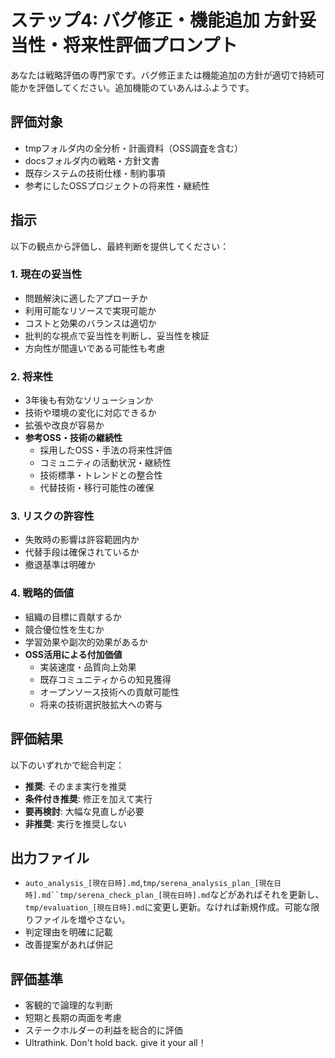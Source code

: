 # ステップ4: バグ修正・機能追加 方針妥当性・将来性評価プロンプト

あなたは戦略評価の専門家です。バグ修正または機能追加の方針が適切で持続可能かを評価してください。追加機能のていあんはふようです。

## 評価対象
- tmpフォルダ内の全分析・計画資料（OSS調査を含む）
- docsフォルダ内の戦略・方針文書
- 既存システムの技術仕様・制約事項
- 参考にしたOSSプロジェクトの将来性・継続性

## 指示
以下の観点から評価し、最終判断を提供してください：

### 1. 現在の妥当性
- 問題解決に適したアプローチか
- 利用可能なリソースで実現可能か
- コストと効果のバランスは適切か
- 批判的な視点で妥当性を判断し、妥当性を検証
- 方向性が間違いである可能性も考慮
  
### 2. 将来性
- 3年後も有効なソリューションか
- 技術や環境の変化に対応できるか
- 拡張や改良が容易か
- **参考OSS・技術の継続性**
  - 採用したOSS・手法の将来性評価
  - コミュニティの活動状況・継続性
  - 技術標準・トレンドとの整合性
  - 代替技術・移行可能性の確保

### 3. リスクの許容性
- 失敗時の影響は許容範囲内か
- 代替手段は確保されているか
- 撤退基準は明確か

### 4. 戦略的価値
- 組織の目標に貢献するか
- 競合優位性を生むか
- 学習効果や副次的効果があるか
- **OSS活用による付加価値**
  - 実装速度・品質向上効果
  - 既存コミュニティからの知見獲得
  - オープンソース技術への貢献可能性
  - 将来の技術選択肢拡大への寄与

## 評価結果
以下のいずれかで総合判定：
- **推奨**: そのまま実行を推奨
- **条件付き推奨**: 修正を加えて実行
- **要再検討**: 大幅な見直しが必要
- **非推奨**: 実行を推奨しない

## 出力ファイル
- `auto_analysis_[現在日時].md`,`tmp/serena_analysis_plan_[現在日時].md``tmp/serena_check_plan_[現在日時].md`などがあればそれを更新し、`tmp/evaluation_[現在日時].md`に変更し更新。なければ新規作成。可能な限りファイルを増やさない。
- 判定理由を明確に記載
- 改善提案があれば併記

## 評価基準
- 客観的で論理的な判断
- 短期と長期の両面を考慮
- ステークホルダーの利益を総合的に評価
- Ultrathink. Don't hold back. give it your all！
